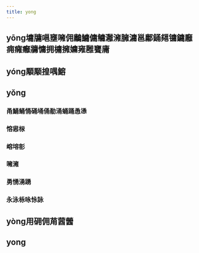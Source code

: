 ```yaml
---
title: yong
---
```


## yōng墉牗嗈壅噰佣鷛鱅傭鳙灉澭臃滽邕鄘銿郺镛鏞廱痈癕癰牅慵拥槦擁嫞雍雝饔庸
## yóng顒颙揘喁鰫
## yǒng
### 甬鯒鲬悀硧埇俑勈涌蛹踊恿慂
### 愹惥柡
### 嵱塎彮
### 噰澭
### 勇愑湧踴
### 永泳栐咏怺詠
## yòng用砽佣苚蒏醟
## yong
